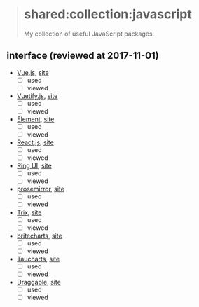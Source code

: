 > # shared:collection:javascript
>
> My collection of useful JavaScript packages.

## interface (reviewed at 2017-11-01)

- [Vue.js](https://github.com/vuejs/vue), [site](https://vuejs.org/)
  - [ ] used
  - [ ] viewed

- [Vuetify.js](https://github.com/vuetifyjs/vuetify), [site](https://vuetifyjs.com/)
  - [ ] used
  - [ ] viewed

- [Element](https://github.com/ElemeFE/element), [site](http://element-cn.eleme.io/)
  - [ ] used
  - [ ] viewed

- [React.js](https://github.com/facebook/react), [site](https://reactjs.org/)
  - [ ] used
  - [ ] viewed

- [Ring UI](https://github.com/JetBrains/ring-ui), [site](https://jetbrains.org/ring-ui/index.html)
  - [ ] used
  - [ ] viewed

- [prosemirror](https://github.com/ProseMirror/prosemirror), [site](http://prosemirror.net/)
  - [ ] used
  - [ ] viewed

- [Trix](https://github.com/basecamp/trix), [site](https://trix-editor.org/)
  - [ ] used
  - [ ] viewed

- [britecharts](https://github.com/eventbrite/britecharts), [site](http://eventbrite.github.io/britecharts/)
  - [ ] used
  - [ ] viewed

- [Taucharts](https://github.com/TargetProcess/tauCharts), [site](https://www.taucharts.com/)
  - [ ] used
  - [ ] viewed

- [Draggable](https://github.com/Shopify/draggable), [site](https://shopify.github.io/draggable/)
  - [ ] used
  - [ ] viewed
